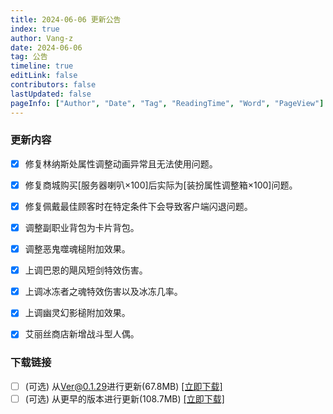 ```yaml
---
title: 2024-06-06 更新公告
index: true
author: Vang-z
date: 2024-06-06
tag: 公告
timeline: true
editLink: false
contributors: false
lastUpdated: false
pageInfo: ["Author", "Date", "Tag", "ReadingTime", "Word", "PageView"]
---
```


### 更新内容
- [x] 修复林纳斯处<a>属性调整</a>动画异常且无法使用问题。
- [x] 修复商城购买<a>[服务器喇叭×100]后实际为[装扮属性调整箱×100]</a>问题。
- [x] 修复佩戴<a>最佳顾客</a>时在特定条件下会导致客户端闪退问题。
- [x] 调整<a>副职业背包</a>为<a>卡片背包</a>。
- [x] 调整<a>恶鬼噬魂槌</a>附加效果。
- [x] 上调<a>巴恩的飓风短剑</a>特效伤害。
- [x] 上调<a>冰冻者之魂</a>特效伤害以及冰冻几率。
- [x] 上调<a>幽灵幻影槌</a>附加效果。
- [x] 艾丽丝商店新增<a>战斗型人偶</a>。


### 下载链接
- [ ] <a>(可选)</a> 从<a>Ver@0.1.29</a>进行更新(67.8MB) [[立即下载]](http://124.221.23.198:5244/d/caomei%E5%A4%A9%E7%BF%BC%E4%BA%91%E7%9B%98%2Frfo%2Fclient%2F%E8%82%A5%E7%81%B5%E7%9A%84%E5%A5%87%E5%A6%99%E5%B9%BB%E6%83%B3_0.1.30_a_x64-setup.exe)
- [ ] <a>(可选)</a> 从<a>更早的版本</a>进行更新(108.7MB) [[立即下载]](http://124.221.23.198:5244/d/caomei%E5%A4%A9%E7%BF%BC%E4%BA%91%E7%9B%98%2Frfo%2Fclient%2F%E8%82%A5%E7%81%B5%E7%9A%84%E5%A5%87%E5%A6%99%E5%B9%BB%E6%83%B3_0.1.30_b_x64-setup.exe)
